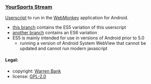 ### [YourSports Stream](https://github.com/warren-bank/crx-YourSports-Stream/tree/webmonkey-userscript/es5)

[Userscript](https://github.com/warren-bank/crx-YourSports-Stream/raw/webmonkey-userscript/es5/webmonkey-userscript/YourSports-Stream.user.js) to run in the [WebMonkey](https://github.com/warren-bank/Android-WebMonkey) application for Android.

* [this branch](https://github.com/warren-bank/crx-YourSports-Stream/tree/webmonkey-userscript/es5) contains the ES5 variation of this userscript
* [another branch](https://github.com/warren-bank/crx-YourSports-Stream/tree/webmonkey-userscript/es6) contains an ES6 variation
* ES5 is mainly intended for use in versions of Android prior to 5.0
  - running a version of Android System WebView that cannot be updated and cannot run modern javascript

#### Legal:

* copyright: [Warren Bank](https://github.com/warren-bank)
* license: [GPL-2.0](https://www.gnu.org/licenses/old-licenses/gpl-2.0.txt)
